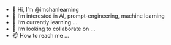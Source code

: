- 👋 Hi, I’m @imchanlearning
- 👀 I’m interested in AI, prompt-engineering, machine learning
- 🌱 I’m currently learning ... 
- 💞️ I’m looking to collaborate on ...
- 📫 How to reach me ...

<!---
imchanlearning/imchanlearning is a ✨ special ✨ repository because its `README.md` (this file) appears on your GitHub profile.
You can click the Preview link to take a look at your changes.
--->
